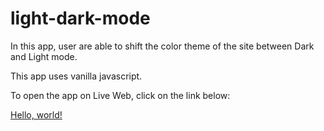 # light-dark-mode

In this app, user are able to shift the color theme of the site between Dark and Light mode.

This app uses vanilla javascript.


To open the app on Live Web, click on the link below:

<a href="http://example.com/" target="_blank">Hello, world!</a>

